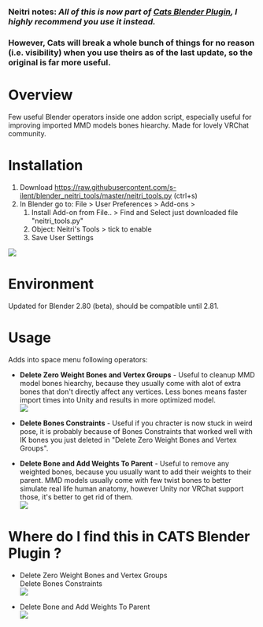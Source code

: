 ### Neitri notes: *All of this is now part of [Cats Blender Plugin](https://vrcat.club/threads/cats-blender-plugin-0-3-0.6/), I highly recommend you use it instead.*
### However, Cats will break a whole bunch of things for no reason (i.e. visibility) when you use theirs as of the last update, so the original is far more useful.

# Overview
Few useful Blender operators inside one addon script, especially useful for improving imported MMD models bones hiearchy. Made for lovely VRChat community.

# Installation
1) Download https://raw.githubusercontent.com/s-ilent/blender_neitri_tools/master/neitri_tools.py (ctrl+s)
1) In Blender go to: File > User Preferences > Add-ons > 
    1) Install Add-on from File.. > Find and Select just downloaded file "neitri_tools.py"
    1) Object: Neitri's Tools > tick to enable
    1) Save User Settings
    
![](https://i.imgur.com/OOmkzLy.gif)

# Environment
Updated for Blender 2.80 (beta), should be compatible until 2.81.

# Usage
Adds into space menu following operators:

* **Delete Zero Weight Bones and Vertex Groups** - Useful to cleanup MMD model bones hiearchy, because they usually come with alot of extra bones that don't directly affect any vertices. Less bones means faster import times into Unity and results in more optimized model.
<br> ![](https://i.imgur.com/x3KVvG3.gif)

* **Delete Bones Constraints** - Useful if you chracter is now stuck in weird pose, it is probably because of Bones Constraints that worked well with IK bones you just deleted in "Delete Zero Weight Bones and Vertex Groups".

* **Delete Bone and Add Weights To Parent** - Useful to remove any weighted bones, because you usually want to add their weights to their parent. MMD models usually come with few twist bones to better simulate real life human anatomy, however Unity nor VRChat support those, it's better to get rid of them.
<br> ![](https://i.imgur.com/Woddyu2.gif)



# Where do I find this in CATS Blender Plugin ?

* Delete Zero Weight Bones and Vertex Groups
<br> Delete Bones Constraints
<br> ![](https://image.prntscr.com/image/Ep1q0dEsRBKu1PKYxLddlw.png)

* Delete Bone and Add Weights To Parent
<br> ![](https://image.prntscr.com/image/TBnYNjVBROiwEWTkL7BGLg.png)

